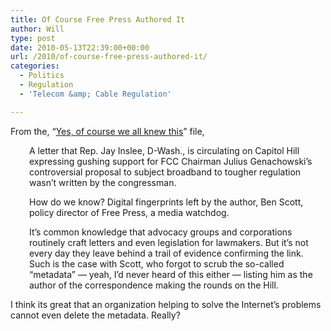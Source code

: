 ```yaml
---
title: Of Course Free Press Authored It
author: Will
type: post
date: 2010-05-13T22:39:00+00:00
url: /2010/of-course-free-press-authored-it/
categories:
  - Politics
  - Regulation
  - 'Telecom &amp; Cable Regulation'

---
```

From the, &#8220;[Yes, of course we all knew this][1]&#8221; file,

<p style="padding-left: 30px;">
  A letter that Rep. Jay Inslee, D-Wash., is circulating on Capitol Hill expressing gushing support for FCC Chairman Julius Genachowski&#8217;s controversial proposal to subject broadband to tougher regulation wasn&#8217;t written by the congressman.
</p>

<p style="padding-left: 30px;">
  How do we know? Digital fingerprints left by the author, Ben Scott, policy director of Free Press, a media watchdog.
</p>

<p style="padding-left: 30px;">
  It&#8217;s common knowledge that advocacy groups and corporations routinely craft letters and even legislation for lawmakers. But it&#8217;s not every day they leave behind a trail of evidence confirming the link. Such is the case with Scott, who forgot to scrub the so-called &#8220;metadata&#8221; &#8212; yeah, I&#8217;d never heard of this either &#8212; listing him as the author of the correspondence making the rounds on the Hill.
</p>

I think its great that an organization helping to solve the Internet&#8217;s problems cannot even delete the metadata. Really?

 [1]: http://techdailydose.nationaljournal.com/2010/05/gotcha-watchdog-leaves-digital.php